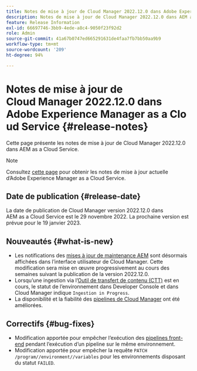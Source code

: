 ```yaml
---
title: Notes de mise à jour de Cloud Manager 2022.12.0 dans Adobe Experience Manager as a Cloud Service
description: Notes de mise à jour de Cloud Manager 2022.12.0 dans AEM as a Cloud Service.
feature: Release Information
exl-id: 66697746-3bb9-4ede-a8c4-9050f23f92d2
role: Admin
source-git-commit: 41a67b0747ed665291631de4faa7fb7bb50aa9b9
workflow-type: tm+mt
source-wordcount: '209'
ht-degree: 94%

---
```


# Notes de mise à jour de Cloud Manager 2022.12.0 dans Adobe Experience Manager as a Cloud Service {#release-notes}

Cette page présente les notes de mise à jour de Cloud Manager 2022.12.0 dans AEM as a Cloud Service.

>[!NOTE]
>
>Consultez [cette page](/help/release-notes/release-notes-cloud/release-notes-current.md) pour obtenir les notes de mise à jour actuelle d’Adobe Experience Manager as a Cloud Service.

## Date de publication {#release-date}

La date de publication de Cloud Manager version 2022.12.0 dans AEM as a Cloud Service est le 29 novembre 2022. La prochaine version est prévue pour le 19 janvier 2023.

## Nouveautés {#what-is-new}

* Les notifications des [mises à jour de maintenance AEM](/help/overview/what-is-new-and-different.md#aem-updates) sont désormais affichées dans l’interface utilisateur de Cloud Manager. Cette modification sera mise en œuvre progressivement au cours des semaines suivant la publication de la version 2022.12.0.
* Lorsqu’une ingestion via l’[Outil de transfert de contenu (CTT)](/help/journey-migration/content-transfer-tool/using-content-transfer-tool/overview-content-transfer-tool.md) est en cours, le statut de l’environnement dans Developer Console et dans Cloud Manager indique `Ingestion in Progress`.
* La disponibilité et la fiabilité des [pipelines de Cloud Manager](/help/implementing/cloud-manager/configuring-pipelines/introduction-ci-cd-pipelines.md) ont été améliorées.

## Correctifs {#bug-fixes}

* Modification apportée pour empêcher l’exécution des [pipelines front-end](/help/implementing/cloud-manager/configuring-pipelines/introduction-ci-cd-pipelines.md#front-end) pendant l’exécution d’un pipeline sur le même environnement.
* Modification apportée pour empêcher la requête `PATCH /program//environment//variables` pour les environnements disposant du statut `FAILED`.

